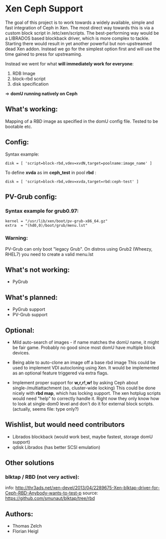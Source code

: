 # Xen Ceph Support

The goal of this project is to work towards a widely available, simple and fast integration of 
Ceph in Xen.
The most direct way towards this is via a custom block script in /etc/xen/scripts.
The best-performing way would be a LIBRADOS based blockback driver, which is more complex to tackle.
Starting there would result in yet another powerful but non-upstreamed dead Xen addon. 
Instead we go for the simplest option first and will use the time gained to press for upstreaming.


Instead we went for what __will immediately work for everyone__:


1. RDB Image 
2. block-rbd script 
3. disk specification 

=> __domU running natively on Ceph__



## What's working:

 Mapping of a RBD image as specified in the domU config file. Tested to be bootable etc.

## Config:

Syntax example:

`disk = [ 'script=block-rbd,vdev=xvdN,target=poolname:image_name' ]`

To define __xvda__ as im __ceph_test__ in pool __rbd__ :

`disk = [ 'script=block-rbd,vdev=xvda,target=rbd:ceph-test' ]`


## PV-Grub config:

### Syntax example for grub0.97:

    kernel = "/usr/lib/xen/boot/pv-grub-x86_64.gz"
    extra  = "(hd0,0)/boot/grub/menu.lst"

### Warning: 

PV-Grub can only boot "legacy Grub". On distros using Grub2 (Wheezy, RHEL7) you need to create a valid menu.lst

  
## What's not working:

* PyGrub


## What's planned:

* PyGrub support
* PV-Grub support


## Optional:

*  Mild auto-search of images - if name matches the domU name, it might be fair game. Probably no good since most domU have multiple block devices.

*  Being able to auto-clone an image off a base rbd image
     This could be used to implement VDI autocloning using Xen. It would be implemented as an optional feature triggered via extra flags.

*  Implement proper support for __w,r,r!,w!__ by asking Ceph about single-/multiattachment (so, cluster-wide locking)
     This could be done nicely with __rbd map__, which has locking support. The xen hotplug scripts would need "help" to correctly handle it. Right now they only know how to look at single-dom0 level and don't do it for external block scripts. (actually, seems file: type only?)


## Wishlist, but would need contributors

* Librados blockback (would work best, maybe fastest, storage domU support)
* qdisk Librados (has better SCSI emulation)


## Other solutions

### blktap / RBD (not very active):
 info: http://thr3ads.net/xen-devel/2013/04/2289675-Xen-blktap-driver-for-Ceph-RBD-Anybody-wants-to-test-p
 source: https://github.com/smunaut/blktap/tree/rbd


## Authors:

* Thomas Zelch
* Florian Heigl



